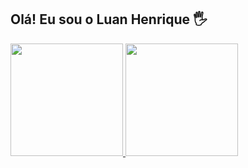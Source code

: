 ## Olá! Eu sou o Luan Henrique 🖐️

<div>
  <a href="https://github.com/Lutiu1245">
  <img height="180em" src="https://github-readme-stats.vercel.app/api?username=Lutiu1245&show_icons=true&theme=dark&include_all_commits=true&count_private=true"/>
  <img height="180em" src="https://github-readme-stats.vercel.app/api/top-langs/?username=Lutiu1245&layout=compact&langs_count=16&theme=dark"/>
</div>
